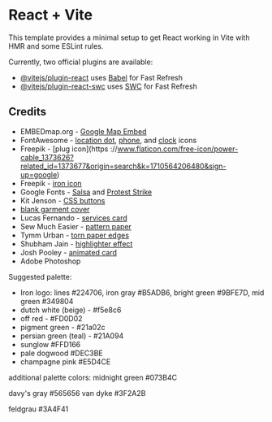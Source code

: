 # React + Vite

This template provides a minimal setup to get React working in Vite with HMR and some ESLint rules.

Currently, two official plugins are available:

- [@vitejs/plugin-react](https://github.com/vitejs/vite-plugin-react/blob/main/packages/plugin-react/README.md) uses [Babel](https://babeljs.io/) for Fast Refresh
- [@vitejs/plugin-react-swc](https://github.com/vitejs/vite-plugin-react-swc) uses [SWC](https://swc.rs/) for Fast Refresh


## Credits

- EMBEDmap.org - [Google Map Embed](https://embedmap.org/)
- FontAwesome - [location dot](https://fontawesome.com/icons/location-dot?f=classic&s=solid), [phone](https://fontawesome.com/icons/phone?f=classic&s=solid), and [clock](https://fontawesome.com/icons/clock?f=classic&s=solid) icons
- Freepik - [plug icon](https   ://www.flaticon.com/free-icon/power-cable_1373626?related_id=1373677&origin=search&k=1710564206480&sign-up=google)
- Freepik - [iron icon](https://www.flaticon.com/free-icon/iron_2990631?related_id=2990664&origin=search)
- Google Fonts - [Salsa](https://fonts.google.com/specimen/Salsa?classification=Handwriting&subset=latin&noto.script=Latn) and [Protest Strike](https://fonts.google.com/specimen/Protest+Strike?classification=Display&subset=latin&noto.script=Latn)
- Kit Jenson - [CSS buttons](https://codepen.io/kitjenson/pen/MWrwrMw)
- [blank garment cover](https://www.cleanersupply.ca/packaging/packaging-products/garment-covers/blank-garment-covers-2500box/#sku=gc230)
- Lucas Fernando - [services card](https://codepen.io/lucasfernandodev/pen/GRmZmpQ)
- Sew Much Easier - [pattern paper](https://www.sewmucheasier.com/patternmaking-paper-3-packs)
- Tymm Urban - [torn paper edges](https://stackoverflow.com/questions/29349151/is-it-possible-to-make-a-torn-paper-effect-on-edges-of-a-picture)
- Shubham Jain - [highlighter effect](https://dev.to/shubhamjain/how-to-create-marker-highlight-effect-in-css-be4)
- Josh Pooley - [animated card](https://codepen.io/jepooley/pen/NWYryap)
- Adobe Photoshop

Suggested palette:
- Iron logo: lines #224706, iron gray #B5ADB6, bright green #9BFE7D, mid green #349804
- dutch white (beige) - #f5e8c6
- off red - #FD0D02
- pigment green - #21a02c
- persian green (teal) - #21A094
- sunglow #FFD166
- pale dogwood #DEC3BE
- champagne pink #E5D4CE

additional palette colors:
midnight green #073B4C

davy's gray #565656
van dyke #3F2A2B

feldgrau #3A4F41
